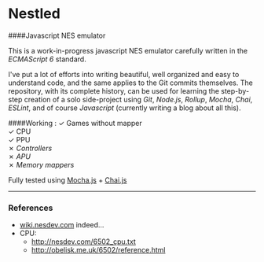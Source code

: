 # Nestled

####Javascript NES emulator

This is a work-in-progress javascript NES emulator carefully written in the *ECMAScript 6* standard.

I've put a lot of efforts into writing beautiful, well organized and easy to understand code, and the same applies to the Git commits themselves. The repository, with its complete history, can be used for learning the step-by-step creation of a solo side-project using *Git*, *Node.js*, *Rollup*, *Mocha*, *Chai*, *ESLint*, and of course *Javascript* (currently writing a blog about all this).

####Working :
  ✓ Games without mapper  
  ✓ CPU  
  ✓ PPU  
  ✗ *Controllers*  
  ✗ *APU*  
  ✗ *Memory mappers*  

Fully tested using [Mocha.js](http://mochajs.org/) + [Chai.js](http://chaijs.com/)

---
### References

  * [wiki.nesdev.com](http://wiki.nesdev.com/)  indeed...
  * CPU:
    * http://nesdev.com/6502_cpu.txt
    * http://obelisk.me.uk/6502/reference.html
